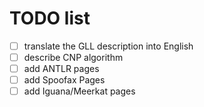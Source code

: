 # TODO list

- [ ] translate the GLL description into English
- [ ] describe CNP algorithm
- [ ] add ANTLR pages 
- [ ] add Spoofax Pages
- [ ] add Iguana/Meerkat pages